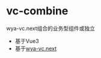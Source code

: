 # vc-combine
wya-vc.next组合的业务型组件或独立

- 基于Vue3
- 基于[wya-vc.next](https://github.com/wya-team/wya-vc.next)


